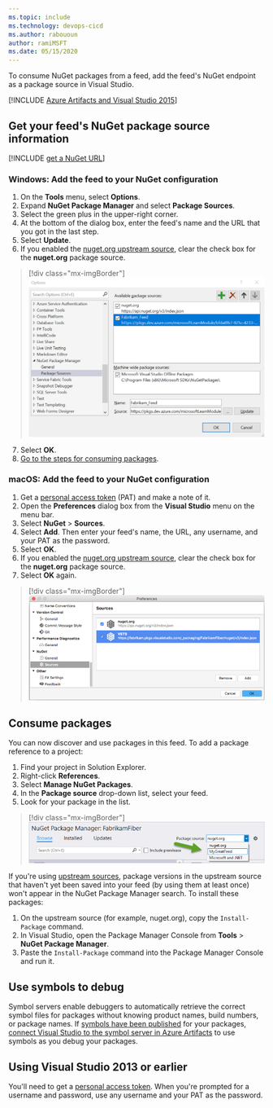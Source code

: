 ```yaml
---
ms.topic: include
ms.technology: devops-cicd
ms.author: rabououn
author: ramiMSFT
ms.date: 05/15/2020
---
```


To consume NuGet packages from a feed, add the feed's NuGet endpoint as a package source in Visual Studio.

[!INCLUDE [Azure Artifacts and Visual Studio 2015](vs2015.md)]

<a name="get-nuget-pkg-url"></a>

## Get your feed's NuGet package source information

[!INCLUDE [get a NuGet URL](nuget-consume-endpoint.md)]

### Windows: Add the feed to your NuGet configuration

1. On the **Tools** menu, select **Options**.
2. Expand **NuGet Package Manager** and select **Package Sources**.
3. Select the green plus in the upper-right corner.
4. At the bottom of the dialog box, enter the feed's name and the URL that you got in the last step.
5. Select **Update**.
6. If you enabled the [nuget.org upstream source](../../nuget/upstream-sources.md), clear the check box for the **nuget.org** package source.
> [!div class="mx-imgBorder"]
>![Add new NuGet source](../../media/vs-addsource.png)
7. Select **OK**.
8. [Go to the steps for consuming packages](#consume-packages).

<a name="mac-os"></a>

### macOS: Add the feed to your NuGet configuration

1. Get a [personal access token](../../../organizations/accounts/use-personal-access-tokens-to-authenticate.md) (PAT) and make a note of it.
2. Open the **Preferences** dialog box from the **Visual Studio** menu on the menu bar.
3. Select **NuGet** > **Sources**.
4. Select **Add**. Then enter your feed's name, the URL, any username, and your PAT as the password.
5. Select **OK**.
6. If you enabled the [nuget.org upstream source](../../nuget/upstream-sources.md), clear the check box for the **nuget.org** package source.
7. Select **OK** again.
> [!div class="mx-imgBorder"]
>![Visual Studio for Mac preferences window with Azure DevOps Services feed added](../../media/vs-mac-settings.png)

<a name="consume-packages"></a>

## Consume packages

You can now discover and use packages in this feed. To add a package reference to a project:

1. Find your project in Solution Explorer.
2. Right-click **References**.
3. Select **Manage NuGet Packages**.
4. In the **Package source** drop-down list, select your feed.
5. Look for your package in the list.
> [!div class="mx-imgBorder"]
>![Select feed source](../../media/select-pkg-src.png)

If you're using [upstream sources](../../nuget/upstream-sources.md), package versions in the upstream source that haven't yet been saved into your feed (by using them at least once) won't appear in the NuGet Package Manager search. To install these packages:

1. On the upstream source (for example, nuget.org), copy the `Install-Package` command.
2. In Visual Studio, open the Package Manager Console from **Tools** > **NuGet Package Manager**.
3. Paste the `Install-Package` command into the Package Manager Console and run it.

<a name="use-symbols-to-debug"></a>

## Use symbols to debug

Symbol servers enable debuggers to automatically retrieve the correct symbol files for packages without knowing product names, build numbers, or package names. If [symbols have been published](/azure/devops/pipelines/artifacts/symbols) for your packages, [connect Visual Studio to the symbol server in Azure Artifacts](../../symbols/debug-with-symbols-visual-studio.md) to use symbols as you debug your packages.

## Using Visual Studio 2013 or earlier

You'll need to get a [personal access token](../../../organizations/accounts/use-personal-access-tokens-to-authenticate.md). When you're prompted for a username and password, use any username and your PAT as the password.
